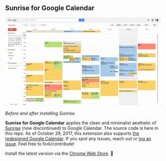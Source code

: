 ## Sunrise for Google Calendar

![image](https://raw.githubusercontent.com/ellenli/sunrise/master/cws-assets/sunrise-1.1.6.gif)

*Before and after installing Sunrise.*

**Sunrise for Google Calendar** applies the clean and minimalist aesthetic of [Sunrise](http://blog.sunrise.am/post/90663314504/sunrise-for-mac) (now discontinued) to Google Calendar. The source code is here in this repo. As of October 29, 2017, this extension also supports [the redesigned Google Calendar](https://www.theverge.com/2017/10/17/16488438/google-calendar-web-redesign-update). If you spot any issues, reach out or [log an issue](https://github.com/ellenli/sunrise/issues/new). Feel free to fork/contribute!

Install the latest version via the [Chrome Web Store](https://chrome.google.com/webstore/detail/sunrise-for-google-calend/fmjolpmacffkcohajfojifclfhcignem). :wave:
